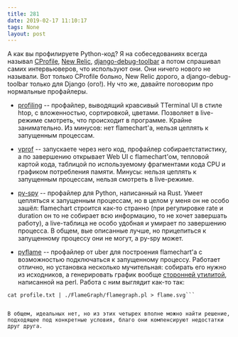 ```yaml
---
title: 281
date: 2019-02-17 11:10:17
tags: None
layout: post
---
```


А как вы профилируете Python-код? Я на собеседованиях всегда называл [CProfile](https://docs.python.org/3/library/profile.html), [New Relic](https://newrelic.com/), [django-debug-toolbar](https://github.com/jazzband/django-debug-toolbar) а потом спрашивал самих интервьюверов, что используют они. Они ничего нового не называли. Вот только CProfile больно, New Relic дорого, а django-debug-toolbar только для Django (ого!). Ну что же, давайте поговорим про нормальные профайлеры.

+ [profiling](https://github.com/what-studio/profiling) -- профайлер, выводящий кравсивый TTerminal UI в стиле htop, с вложенностью, сортировкой, цветами. Позволяет в live-режиме смотреть, что происходит в программе. Крайне занимательно. Из минусов: нет flamechart'а, нельзя цеплять к запущенным процессам.

+ [vprof](https://github.com/nvdv/vprof) -- запускаете через него код, профайлер собираетстатистику, а по завершению открывает Web UI с flamechart'ом, тепловой картой кода, таблицой по используемому фрагментами кода CPU и графиком потребления памяти. Минусы: нельзя цеплять к запущенным процессам, нельзя смотреть в live-режиме.

+ [py-spy](https://github.com/benfred/py-spy) -- профайлер для Python, написанный на Rust. Умеет цепляться к запущенным процессам, но в целом у меня он не особо зашёл: flamechart строится как-то странно (при регулировке rate и duration он то не собирает всю информацию, то не хочет завершать работу), а live-таблица не особо удобная и умирает по завершению процесса. В общем, вые описанные лучше, но прицепиться к запущенному процессу они не могут, а py-spy может.

+ [pyflame](https://github.com/uber/pyflame) -- профайлер от uber для построения flamechart'а с возможностью подключаться к запущенному процессу. Работает отлично, но установка несколько мучительная: собирать его нужно из исходников, а генерировать график вообще [сторонней утилитой](https://github.com/brendangregg/FlameGraph), написанной на perl. Работа с ним выглядит как-то так:

```./pyflame/src/pyflame -o profile.txt -t python3.6 tmp.py
cat profile.txt | ./FlameGraph/flamegraph.pl > flame.svg```


В общем, идеальных нет, но из этих четырех вполне можно найти решение, подходящее под конкретные условия, благо они компенсируют недостатки друг друга.
